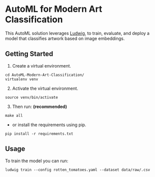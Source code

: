 # AutoML for Modern Art Classification

This AutoML solution leverages [Ludwig](https://ludwig-ai.github.io/ludwig-docs/0.5/index.html),
to train, evaluate, and deploy a model that classifies artwork based on image embeddings.


## Getting Started

1) Create a virtual environment.

```
cd AutoML-Modern-Art-Classification/
virtualenv venv
```

2) Activate the virtual environment.

```
source venv/bin/activate
```

3) Then run: **(recommended)**

```
make all
```

- or install the requirements using pip.

```
pip install -r requirements.txt
```


## Usage

To train the model you can run:

```
ludwig train --config rotten_tomatoes.yaml --dataset data/raw/.csv
```